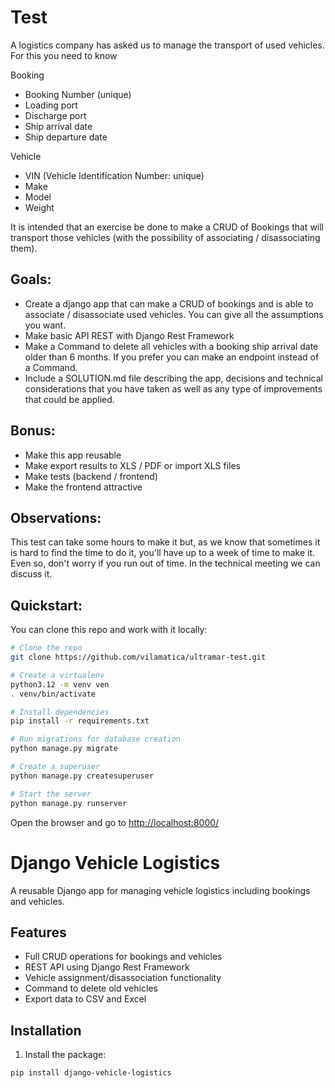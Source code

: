 Test 
====

A logistics company has asked us to manage the transport of used vehicles. For this you need to know

Booking
* Booking Number (unique)
* Loading port
* Discharge port
* Ship arrival date
* Ship departure date

Vehicle
* VIN (Vehicle Identification Number: unique)
* Make
* Model
* Weight

It is intended that an exercise be done to make a CRUD of Bookings that will transport those vehicles (with the possibility of associating / disassociating them).

Goals:
-----

* Create a django app that can make a CRUD of bookings and is able to associate / disassociate used vehicles. You can give all the assumptions you want.
* Make basic API REST with Django Rest Framework
* Make a Command to delete all vehicles with a booking ship arrival date older than 6 months. If you prefer you can make an endpoint instead of a Command.
* Include a SOLUTION.md file describing the app, decisions and technical considerations that you have taken as well as any type of improvements that could be applied.

Bonus:
------

* Make this app reusable
* Make export results to XLS / PDF or import XLS files
* Make tests (backend / frontend)
* Make the frontend attractive


Observations:
-------------

This test can take some hours to make it but, as we know that sometimes it is hard to find the time to do it, you'll have up to a week of time to make it. Even so, don't worry if you run out of time. In the technical meeting we can discuss it.

Quickstart:
-----------

You can clone this repo and work with it locally:

```bash
# Clone the repo
git clone https://github.com/vilamatica/ultramar-test.git

# Create a virtualenv
python3.12 -m venv ven
. venv/bin/activate

# Install dependencies
pip install -r requirements.txt

# Run migrations for database creation
python manage.py migrate

# Create a superuser
python manage.py createsuperuser

# Start the server
python manage.py runserver
```

Open the browser and go to [http://localhost:8000/](http://localhost:8000/)

# Django Vehicle Logistics

A reusable Django app for managing vehicle logistics including bookings and vehicles.

## Features

- Full CRUD operations for bookings and vehicles
- REST API using Django Rest Framework
- Vehicle assignment/disassociation functionality
- Command to delete old vehicles
- Export data to CSV and Excel

## Installation

1. Install the package:
```bash
pip install django-vehicle-logistics